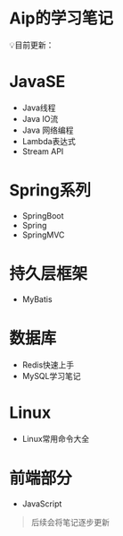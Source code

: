 # Aip的学习笔记

:bulb:目前更新：

# JavaSE

- Java线程
- Java IO流
- Java 网络编程
- Lambda表达式
- Stream API



# Spring系列

- SpringBoot
- Spring
- SpringMVC





# 持久层框架

- MyBatis



# 数据库

- Redis快速上手
- MySQL学习笔记



# Linux

- Linux常用命令大全



# 前端部分

- JavaScript



> 后续会将笔记逐步更新

